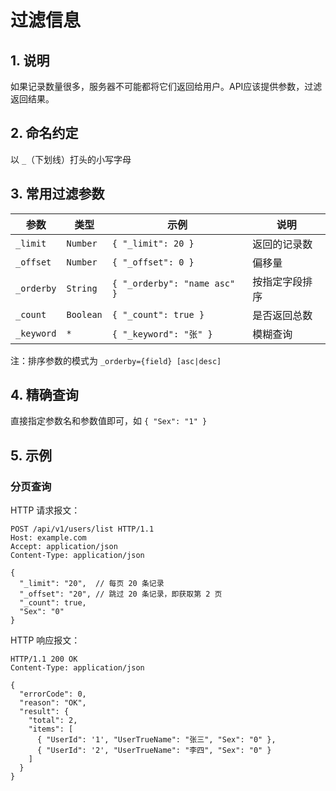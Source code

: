 # 过滤信息

## 1. 说明

如果记录数量很多，服务器不可能都将它们返回给用户。API应该提供参数，过滤返回结果。

## 2. 命名约定

以 `_`（下划线）打头的小写字母

## 3. 常用过滤参数

| 参数 | 类型 | 示例 | 说明 |
|-|-|-|-|
| `_limit` | `Number` | `{ "_limit": 20 }` | 返回的记录数 |
| `_offset` | `Number` | `{ "_offset": 0 }` | 偏移量 |
| `_orderby` | `String` | `{ "_orderby": "name asc" }` | 按指定字段排序 |
| `_count` | `Boolean` | `{ "_count": true }` | 是否返回总数 |
| `_keyword` | `*` | `{ "_keyword": "张" }` | 模糊查询 |

注：排序参数的模式为 `_orderby={field} [asc|desc]`

## 4. 精确查询

直接指定参数名和参数值即可，如 `{ "Sex": "1" }`

## 5. 示例

### 分页查询

HTTP 请求报文：

```text
POST /api/v1/users/list HTTP/1.1
Host: example.com
Accept: application/json
Content-Type: application/json

{
  "_limit": "20",  // 每页 20 条记录
  "_offset": "20", // 跳过 20 条记录，即获取第 2 页
  "_count": true,
  "Sex": "0"
}
```

HTTP 响应报文：

```text
HTTP/1.1 200 OK
Content-Type: application/json

{
  "errorCode": 0,
  "reason": "OK",
  "result": {
    "total": 2,
    "items": [
      { "UserId": '1', "UserTrueName": "张三", "Sex": "0" },
      { "UserId": '2', "UserTrueName": "李四", "Sex": "0" }
    ]
  }
}
```